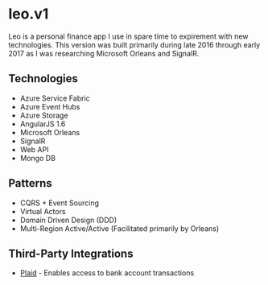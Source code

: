 # leo.v1

Leo is a personal finance app I use in spare time to expirement with new technologies. This version was built primarily during late 2016 through early 2017 as I was researching Microsoft Orleans and SignalR. 

## Technologies
 - Azure Service Fabric 
 - Azure Event Hubs
 - Azure Storage
 - AngularJS 1.6
 - Microsoft Orleans
 - SignalR
 - Web API
 - Mongo DB

## Patterns
 - CQRS + Event Sourcing
 - Virtual Actors
 - Domain Driven Design (DDD)
 - Multi-Region Active/Active (Facilitated primarily by Orleans)

## Third-Party Integrations
 - [Plaid](https://plaid.com/) - Enables access to bank account transactions
 
 
